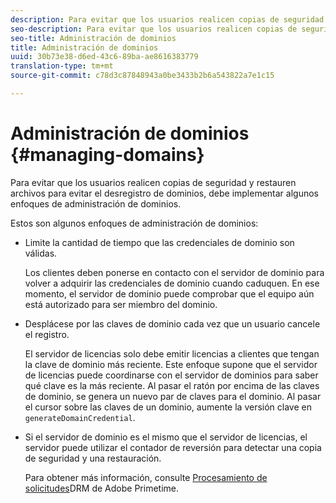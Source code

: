```yaml
---
description: Para evitar que los usuarios realicen copias de seguridad y restauren archivos para evitar el desregistro de dominios, debe implementar algunos enfoques de administración de dominios.
seo-description: Para evitar que los usuarios realicen copias de seguridad y restauren archivos para evitar el desregistro de dominios, debe implementar algunos enfoques de administración de dominios.
seo-title: Administración de dominios
title: Administración de dominios
uuid: 30b73e38-d6ed-43c6-89ba-ae8616383779
translation-type: tm+mt
source-git-commit: c78d3c87848943a0be3433b2b6a543822a7e1c15

---
```



# Administración de dominios {#managing-domains}

Para evitar que los usuarios realicen copias de seguridad y restauren archivos para evitar el desregistro de dominios, debe implementar algunos enfoques de administración de dominios.

Estos son algunos enfoques de administración de dominios:

* Limite la cantidad de tiempo que las credenciales de dominio son válidas.

   Los clientes deben ponerse en contacto con el servidor de dominio para volver a adquirir las credenciales de dominio cuando caduquen. En ese momento, el servidor de dominio puede comprobar que el equipo aún está autorizado para ser miembro del dominio.
* Desplácese por las claves de dominio cada vez que un usuario cancele el registro.

   El servidor de licencias solo debe emitir licencias a clientes que tengan la clave de dominio más reciente. Este enfoque supone que el servidor de licencias puede coordinarse con el servidor de dominios para saber qué clave es la más reciente. Al pasar el ratón por encima de las claves de dominio, se genera un nuevo par de claves para el dominio. Al pasar el cursor sobre las claves de un dominio, aumente la versión clave en `generateDomainCredential`.
* Si el servidor de dominio es el mismo que el servidor de licencias, el servidor puede utilizar el contador de reversión para detectar una copia de seguridad y una restauración.

   Para obtener más información, consulte [Procesamiento de solicitudes](../../protecting-content/implementing-the-license-server/processing-drm-requests.md)DRM de Adobe Primetime.

